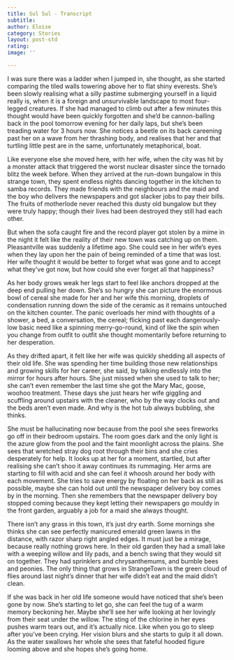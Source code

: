 ```yaml
---
title: Sul Sul - Transcript
subtitle: 
author: Eloise 
category: Stories
layout: post-std
rating: 
image: ''

---
```

I was sure there was a ladder when I jumped in, she thought, as she started comparing the tiled walls towering above her to flat shiny everests. She’s been slowly realising what a silly pastime submerging yourself in a liquid really is, when it is a foreign and unsurvivable landscape to most four-legged creatures. If she had managed to climb out after a few minutes this thought would have been quickly forgotten and she’d be cannon-balling back in the pool tomorrow evening for her daily laps, but she’s been treading water for 3 hours now. She notices a beetle on its back careening past her on a wave from her thrashing body, and realises that her and that turtling little pest are in the same, unfortunately metaphorical, boat. 


Like everyone else she moved here, with her wife, when the city was hit by a monster attack that triggered the worst nuclear disaster since the tornado blitz the week before. When they arrived at the run-down bungalow in this strange town, they spent endless nights dancing together in the kitchen to samba records. They made friends with the neighbours and the maid and the boy who delivers the newspapers and got slacker jobs to pay their bills. The fruits of motherlode never reached this dusty old bungalow but they were truly happy; though their lives had been destroyed they still had each other. 


But when the sofa caught fire and the record player got stolen by a mime in the night it felt like the reality of their new town was catching up on them. Pleasantville was suddenly a lifetime ago. She could see in her wife’s eyes when they lay upon her the pain of being reminded of a time that was lost. Her wife thought it would be better to forget what was gone and to accept what they’ve got now, but how could she ever forget all that happiness? 


As her body grows weak her legs start to feel like anchors dropped at the deep end pulling her down. She’s so hungry she can picture the enormous bowl of cereal she made for her and her wife this morning, droplets of condensation running down the side of the ceramic as it remains untouched on the kitchen counter. The panic overloads her mind with thoughts of a shower, a bed, a conversation, the cereal; flicking past each dangerously-low basic need like a spinning merry-go-round, kind of like the spin when you change from outfit to outfit she thought momentarily before returning to her desperation. 


As they drifted apart, it felt like her wife was quickly shedding all aspects of their old life. She was spending her time building those new relationships and growing skills for her career, she said, by talking endlessly into the mirror for hours after hours. She just missed when she used to talk to her; she can’t even remember the last time she got the Mary Mac, goose, woohoo treatment. These days she just hears her wife giggling and scuffling around upstairs with the cleaner, who by the way clocks out and the beds aren’t even made. And why is the hot tub always bubbling, she thinks.


She must be hallucinating now because from the pool she sees fireworks go off in their bedroom upstairs. The room goes dark and the only light is the azure glow from the pool and the faint moonlight across the plains. She sees that wretched stray dog root through their bins and she cries desperately for help. It looks up at her for a moment, startled, but after realising she can’t shoo it away continues its rummaging. Her arms are starting to fill with acid and she can feel it whoosh around her body with each movement. She tries to save energy by floating on her back as still as possible, maybe she can hold out until the newspaper delivery boy comes by in the morning. Then she remembers that the newspaper delivery boy stopped coming because they kept letting their newspapers go mouldy in the front garden, arguably a job for a maid she always thought. 


There isn’t any grass in this town, it’s just dry earth. Some mornings she thinks she can see perfectly manicured emerald green lawns in the distance, with razor sharp right angled edges. It must just be a mirage, because really nothing grows here. In their old garden they had a small lake with a weeping willow and lily pads, and a bench swing that they would sit on together. They had sprinklers and chrysanthemums, and bumble bees and peonies. The only thing that grows in StrangeTown is the green cloud of flies around last night’s dinner that her wife didn’t eat and the maid didn’t clean. 


If she was back in her old life someone would have noticed that she’s been gone by now. She’s starting to let go, she can feel the tug of a warm memory beckoning her. Maybe she’ll see her wife looking at her lovingly from their seat under the willow. The sting of the chlorine in her eyes pushes warm tears out, and it’s actually nice. Like when you go to sleep after you’ve been crying. Her vision blurs and she starts to gulp it all down. As the water swallows her whole she sees that fateful hooded figure looming above and she hopes she’s going home.


